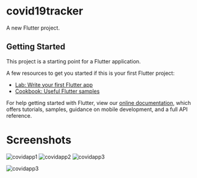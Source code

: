 # covid19tracker

A new Flutter project.

## Getting Started

This project is a starting point for a Flutter application.

A few resources to get you started if this is your first Flutter project:

- [Lab: Write your first Flutter app](https://flutter.dev/docs/get-started/codelab)
- [Cookbook: Useful Flutter samples](https://flutter.dev/docs/cookbook)

For help getting started with Flutter, view our
[online documentation](https://flutter.dev/docs), which offers tutorials,
samples, guidance on mobile development, and a full API reference.

# Screenshots

![covidapp1](https://user-images.githubusercontent.com/51479606/92596608-b2c4ae00-f2c3-11ea-8617-7ce913856d14.jpg)     ![covidapp2](https://user-images.githubusercontent.com/51479606/92597049-6ded4700-f2c4-11ea-9d9a-56d859b4c5fc.jpg)
![covidapp3](https://user-images.githubusercontent.com/51479606/92598031-d8eb4d80-f2c5-11ea-9983-2dd1ad4d2a35.jpg)

![covidapp3](https://user-images.githubusercontent.com/51479606/92597845-93c71b80-f2c5-11ea-9be7-eebf789999e1.jpg)








